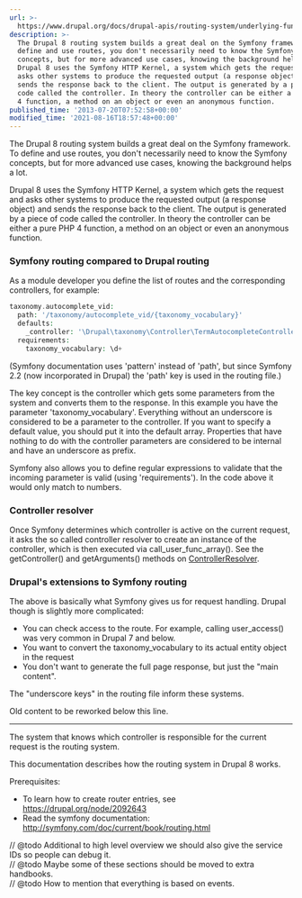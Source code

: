 ```yaml
---
url: >-
  https://www.drupal.org/docs/drupal-apis/routing-system/underlying-functionality-of-the-routing-system-in-drupal-8
description: >-
  The Drupal 8 routing system builds a great deal on the Symfony framework. To
  define and use routes, you don't necessarily need to know the Symfony
  concepts, but for more advanced use cases, knowing the background helps a lot.
  Drupal 8 uses the Symfony HTTP Kernel, a system which gets the request and
  asks other systems to produce the requested output (a response object) and
  sends the response back to the client. The output is generated by a piece of
  code called the controller. In theory the controller can be either a pure PHP
  4 function, a method on an object or even an anonymous function.
published_time: '2013-07-20T07:52:58+00:00'
modified_time: '2021-08-16T18:57:48+00:00'
---
```

The Drupal 8 routing system builds a great deal on the Symfony framework. To define and use routes, you don't necessarily need to know the Symfony concepts, but for more advanced use cases, knowing the background helps a lot.

Drupal 8 uses the Symfony HTTP Kernel, a system which gets the request and asks other systems to produce the requested output (a response object) and sends the response back to the client. The output is generated by a piece of code called the controller. In theory the controller can be either a pure PHP 4 function, a method on an object or even an anonymous function.

### Symfony routing compared to Drupal routing

As a module developer you define the list of routes and the corresponding controllers, for example:

```php
taxonomy.autocomplete_vid:
  path: '/taxonomy/autocomplete_vid/{taxonomy_vocabulary}'
  defaults:
    _controller: '\Drupal\taxonomy\Controller\TermAutocompleteController::autocompletePerVid'
  requirements:
    taxonomy_vocabulary: \d+

```

(Symfony documentation uses 'pattern' instead of 'path', but since Symfony 2.2 (now incorporated in Drupal) the 'path' key is used in the routing file.)

The key concept is the controller which gets some parameters from the system and converts them to the response. In this example you have the parameter 'taxonomy\_vocabulary'. Everything without an underscore is considered to be a parameter to the controller. If you want to specify a default value, you should put it into the default array. Properties that have nothing to do with the controller parameters are considered to be internal and have an underscore as prefix.

Symfony also allows you to define regular expressions to validate that the incoming parameter is valid (using 'requirements'). In the code above it would only match to numbers.

### Controller resolver

Once Symfony determines which controller is active on the current request, it asks the so called controller resolver to create an instance of the controller, which is then executed via call\_user\_func\_array(). See the getController() and getArguments() methods on [ControllerResolver](https://api.drupal.org/api/drupal/core%21lib%21Drupal%21Core%21Controller%21ControllerResolver.php/class/ControllerResolver/8).

### Drupal's extensions to Symfony routing

The above is basically what Symfony gives us for request handling. Drupal though is slightly more complicated:

* You can check access to the route. For example, calling user\_access() was very common in Drupal 7 and below.
* You want to convert the taxonomy\_vocabulary to its actual entity object in the request
* You don't want to generate the full page response, but just the "main content".

The "underscore keys" in the routing file inform these systems.

Old content to be reworked below this line. 

---

The system that knows which controller is responsible for the current request is the routing system.

This documentation describes how the routing system in Drupal 8 works.

Prerequisites:

* To learn how to create router entries, see <https://drupal.org/node/2092643>
* Read the symfony documentation: <http://symfony.com/doc/current/book/routing.html>

// @todo Additional to high level overview we should also give the service IDs so people can debug it.  
// @todo Maybe some of these sections should be moved to extra handbooks.  
// @todo How to mention that everything is based on events.